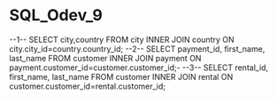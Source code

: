 # SQL_Odev_9
--1--
SELECT city,country FROM city
INNER JOIN country ON city.city_id=country.country_id;
--2--
SELECT payment_id, first_name, last_name FROM customer
INNER JOIN payment ON payment.customer_id=customer.customer_id;-
--3--
SELECT rental_id, first_name, last_name FROM customer
INNER JOIN rental ON customer.customer_id=rental.customer_id;

